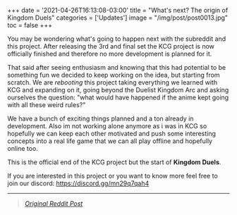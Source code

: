 +++
date = '2021-04-26T16:13:08-03:00'
title = "What's next? The origin of Kingdom Duels"
categories = ['Updates']
image = "/img/post/post0013.jpg"
toc = false
+++

You may be wondering what's going to happen next with the subreddit and this project. After releasing the 3rd and final set the KCG project is now officially finished and therefore no more development is planned for it. 

That said after seeing enthusiasm and knowing that this had potential to be something fun we decided to keep working on the idea, but starting from scratch. We are _rebooting_ this project taking everything we learned with KCG and expanding on it, going beyond the Duelist Kingdom Arc and asking ourselves the question: "what would have happened if the anime kept going with all these weird rules?"

We have a bunch of exciting things planned and a ton already in development. Also im not working alone anymore as i was in KCG so hopefully we can keep each other motivated and push some interesting concepts into a real life game that we can all play offline and hopefully online too.

This is the official end of the KCG project but the start of **Kingdom Duels**.

If you are interested in this project or you want to know more feel free to join our discord: https://discord.gg/mn29q7qah4

---

> _[Original Reddit Post](https://www.reddit.com/r/TheDuelistKingdom/comments/mz3lv1/whats_next_the_origin_of_kingdom_duels/)_
